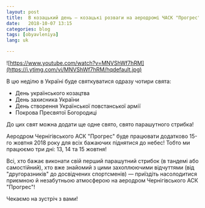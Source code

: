 ```yaml
---
layout: post
title:  В козацький день — козацькі розваги на аеродромі ЧАСК "Прогрес"!
date:   2018-10-07 13:15
categories: blog
tags: [obyavleniya]
lang: uk

---
```

![https://www.youtube.com/watch?v=MNVShWf7hRM](https://i.ytimg.com/vi/MNVShWf7hRM/hqdefault.jpg)

В цю неділю в Україні буде святкуватися одразу чотири свята:
* День українського козацтва
* День захисника України
* День створення Української повстанської армії
* Покрова Пресвятої Богородиці

До цих свят можна додати ще одне свято, свято парашутного стрибка!

Аеродром Чернігівського АСК "Прогрес" буде працювати додатково 15-го жовтня
2018 року для всіх бажаючих піднятися до небес! Тобто ми працюємо три
дні: 13, 14 та 15 жовтня!

Всі, хто бажає виконати свій перший парашутний стрибок (в тандемі або
самостійний), хто вже знайомий з цими захоплюючими відчуттями
(від "другоразників" до досвідчених спортсменів) — приїздіть насолодитися
приємною й незабутньою атмосферою на аеродром Чернігівського АСК "Прогрес"!

Чекаємо на зустріч з вами!
